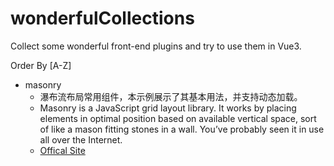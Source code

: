# wonderfulCollections
Collect some wonderful front-end plugins and try to use them in Vue3.

Order By [A-Z]

- masonry
  - 瀑布流布局常用组件，本示例展示了其基本用法，并支持动态加载。
  - Masonry is a JavaScript grid layout library. It works by placing elements in optimal position based on available vertical space, sort of like a mason fitting stones in a wall. You’ve probably seen it in use all over the Internet.
  - [Offical Site](https://masonry.desandro.com/)